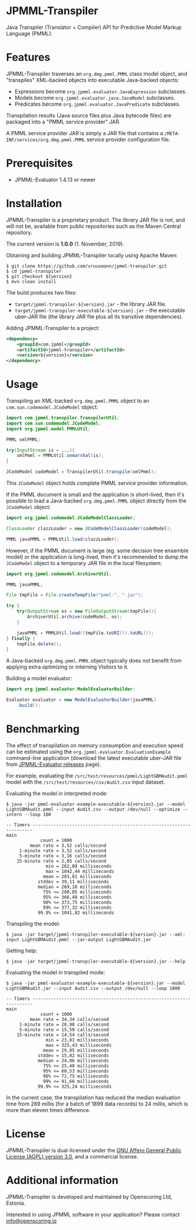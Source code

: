 JPMML-Transpiler
================

Java Transpiler (Translator + Compiler) API for Predictive Model Markup Language (PMML).

# Features #

JPMML-Transpiler traverses an `org.dmg.pmml.PMML` class model object, and "transpiles" XML-backed objects into executable Java-backed objects:

* Expressions become `org.jpmml.evaluator.JavaExpression` subclasses.
* Models become `org.jpmml.evaluator.java.JavaModel` subclasses.
* Predicates become `org.jpmml.evaluator.JavaPredicate` subclasses.

Transpilation results (Java source files plus Java bytecode files) are packaged into a "PMML service provider" JAR.

A PMML service provider JAR is simply a JAR file that contains a `/META-INF/services/org.dmg.pmml.PMML` service provider configuration file.

# Prerequisites #

* JPMML-Evaluator 1.4.13 or newer

# Installation #

JPMML-Transpiler is a proprietary product. The library JAR file is not, and will not be, available from public repositories such as the Maven Central repository.

The current version is **1.0.0** (1. November, 2019).

Obtaining and building JPMML-Transpiler locally using Apache Maven:

```
$ git clone https://github.com/vruusmann/jpmml-transpiler.git
$ cd jpmml-transpiler
$ git checkout ${version}
$ mvn clean install
```

The build produces two files:

* `target/jpmml-transpiler-${version}.jar` - the library JAR file.
* `target/jpmml-transpiler-executable-${version}.jar` - the executable uber-JAR file (the library JAR file plus all its transitive dependencies).

Adding JPMML-Transpiler to a project:

```xml
<dependency>
	<groupId>com.jpmml</groupId>
	<artifactId>jpmml-transpiler</artifactId>
	<version>${version}</version>
</dependency>
```

# Usage #

Transpiling an XML-backed `org.dmg.pmml.PMML` object to an `com.sun.codemodel.JCodeModel` object:

```java
import com.jpmml.transpiler.TranspilerUtil;
import com.sun.codemodel.JCodeModel;
import org.jpmml.model.PMMLUtil;

PMML xmlPMML;

try(InputStream is = ...){
	xmlPmml = PMMLUtil.unmarshal(is);
}

JCodeModel codeModel = TranspilerUtil.transpile(xmlPmml);
```

This `JCodeModel` object holds complete PMML service provider information.

If the PMML document is small and the application is short-lived, then it's possible to load a Java-backed `org.dmg.pmml.PMML` object directly from the `JCodeModel` object:

```java
import org.jpmml.codemodel.JCodeModelClassLoader;

ClassLoader clazzLoader = new JCodeModelClassLoader(codeModel);

PMML javaPMML = PMMLUtil.load(clazzLoader);
```

However, if the PMML document is large (eg. some decision tree ensemble model) or the application is long-lived, then it's recommended to dump the `JCodeModel` object to a temporary JAR file in the local filesystem:

```java
import org.jpmml.codemodel.ArchiverUtil;

PMML javaPMML;

File tmpFile = File.createTempFile("pmml-", ".jar");

try {
	try(OutputStream os = new FileOutputStream(tmpFile)){
		ArchiverUtil.archive(codeModel, os);
	}

	javaPMML = PMMLUtil.load((tmpFile.toURI()).toURL());
} finally {
	tmpFile.delete();
}
```

A Java-backed `org.dmg.pmml.PMML` object typically does not benefit from applying extra optimizing or interning Visitors to it.

Building a model evaluator:

```java
import org.jpmml.evaluator.ModelEvaluatorBuilder;

Evaluator evaluator = new ModelEvaluatorBuilder(javaPMML)
	.build();
```

# Benchmarking #

The effect of transpilation on memory consumption and execution speed can be estimated using the `org.jpmml.evaluator.EvaluationExample` command-line application (download the latest executable uber-JAR file from [JPMML-Evaluator releases](https://github.com/jpmml/jpmml-evaluator/releases) page).

For example, evaluating the `/src/test/resources/pmml/LightGBMAudit.pmml` model with the `/src/test/resources/csv/Audit.csv` input dataset.

Evaluating the model in interpreted mode:

```
$ java -jar pmml-evaluator-example-executable-${version}.jar --model LightGBMAudit.pmml --input Audit.csv --output /dev/null --optimize --intern --loop 100

-- Timers ----------------------------------------------------------------------
main
             count = 1000
         mean rate = 3,52 calls/second
     1-minute rate = 3,52 calls/second
     5-minute rate = 3,16 calls/second
    15-minute rate = 2,85 calls/second
               min = 262,09 milliseconds
               max = 1042,44 milliseconds
              mean = 283,81 milliseconds
            stddev = 39,11 milliseconds
            median = 269,18 milliseconds
              75% <= 280,05 milliseconds
              95% <= 366,40 milliseconds
              98% <= 373,75 milliseconds
              99% <= 377,32 milliseconds
            99.9% <= 1041,82 milliseconds
```

Transpiling the model:

```
$ java -jar target/jpmml-transpiler-executable-${version}.jar --xml-input LightGBMAudit.pmml --jar-output LightGBMAudit.jar
```

Getting help:

```
$ java -jar target/jpmml-transpiler-executable-${version}.jar --help
```

Evaluating the model in transpiled mode:

```
$ java -jar pmml-evaluator-example-executable-${version}.jar --model LightGBMAudit.jar --input Audit.csv --output /dev/null --loop 1000

-- Timers ----------------------------------------------------------------------
main
             count = 1000
         mean rate = 34,34 calls/second
     1-minute rate = 20,98 calls/second
     5-minute rate = 15,59 calls/second
    15-minute rate = 14,54 calls/second
               min = 23,81 milliseconds
               max = 325,43 milliseconds
              mean = 29,05 milliseconds
            stddev = 15,82 milliseconds
            median = 24,06 milliseconds
              75% <= 25,48 milliseconds
              95% <= 60,53 milliseconds
              98% <= 72,75 milliseconds
              99% <= 91,66 milliseconds
            99.9% <= 325,24 milliseconds
```

In the current case, the transpilation has reduced the median evaluation time from 269 millis (for a batch of 1899 data records) to 24 millis, which is more than eleven times difference.

# License #

JPMML-Transpiler is dual-licensed under the [GNU Affero General Public License (AGPL) version 3.0](https://www.gnu.org/licenses/agpl-3.0.html), and a commercial license.

# Additional information #

JPMML-Transpiler is developed and maintained by Openscoring Ltd, Estonia.

Interested in using JPMML software in your application? Please contact [info@openscoring.io](mailto:info@openscoring.io)
